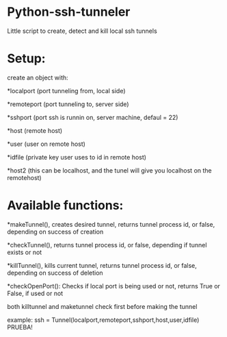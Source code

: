 Python-ssh-tunneler
===================

Little script to create, detect and kill local ssh tunnels

Setup:
======

create an object with:

*localport (port tunneling from, local side)

*remoteport (port tunneling to, server side)

*sshport (port ssh is runnin on, server machine, defaul = 22)

*host (remote host)

*user (user on remote host)

*idfile (private key user uses to id in remote host)

*host2 (this can be localhost, and the tunel will give you localhost on the remotehost)

Available functions:
====================

*makeTunnel(), creates desired tunnel, returns tunnel process id, or false, depending on success of creation

*checkTunnel(), returns tunnel process id, or false, depending if tunnel exists or not

*killTunnel(), kills current tunnel, returns tunnel process id, or false, depending on success of deletion

*checkOpenPort(): Checks if local port is being used or not, returns True or False, if used or not

both killtunnel and maketunnel check first before making the tunnel

example: ssh = Tunnel(localport,remoteport,sshport,host,user,idfile)
PRUEBA!
